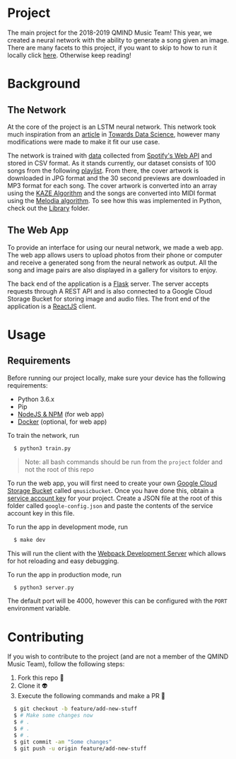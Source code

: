 # Project

The main project for the 2018-2019 QMIND Music Team! This year, we created a neural network with the ability to generate a song given an image. There are many facets to this project, if you want to skip to how to run it locally click [here](#Usage). Otherwise keep reading!

# Background

## The Network

At the core of the project is an LSTM neural network. This network took much inspiration from an [article](https://towardsdatascience.com/how-to-generate-music-using-a-lstm-neural-network-in-keras-68786834d4c5) in [Towards Data Science](https://towardsdatascience.com/), however many modifications were made to make it fit our use case.

The network is trained with [data](./data) collected from [Spotify's Web API](https://developer.spotify.com/documentation/web-api/reference/) and stored in CSV format. As it stands currently, our dataset consists of 100 songs from the following [playlist](https://open.spotify.com/playlist/01nf53t2d5BaEYQyz2hnT6). From there, the cover artwork is downloaded in JPG format and the 30 second previews are downloaded in MP3 format for each song. The cover artwork is converted into an array using the [KAZE Algorithm](https://www.doc.ic.ac.uk/~ajd/Publications/alcantarilla_etal_eccv2012.pdf) and the songs are converted into MIDI format using the [Melodia algorithm](http://www.justinsalamon.com/melody-extraction.html). To see how this was implemented in Python, check out the [Library](./lib) folder.

## The Web App

To provide an interface for using our neural network, we made a web app. The web app allows users to upload photos from their phone or computer and receive a generated song from the neural network as output. All the song and image pairs are also displayed in a gallery for visitors to enjoy.

The back end of the application is a [Flask](http://flask.pocoo.org/) server. The server accepts requests through A REST API and is also connected to a Google Cloud Storage Bucket for storing image and audio files. The front end of the application is a [ReactJS](https://reactjs.org/) client.

# Usage

## Requirements

Before running our project locally, make sure your device has the following requirements:

- Python 3.6.x
- Pip
- [NodeJS & NPM](https://nodejs.org/en/) (for web app)
- [Docker](https://www.docker.com/) (optional, for web app)

To train the network, run

```bash
  $ python3 train.py
```

> Note: all bash commands should be run from the `project` folder and not the root of this repo

To run the web app, you will first need to create your own [Google Cloud Storage Bucket](https://cloud.google.com/storage/docs/creating-buckets) called `qmusicbucket`. Once you have done this, obtain a [service account key](https://cloud.google.com/iam/docs/creating-managing-service-account-keys) for your project. Create a JSON file at the root of this folder called `google-config.json` and paste the contents of the service account key in this file.

To run the app in development mode, run

```bash
  $ make dev
```

This will run the client with the [Webpack Development Server](https://webpack.js.org/configuration/dev-server/) which allows for hot reloading and easy debugging.

To run the app in production mode, run

```bash
  $ python3 server.py
```

The default port will be 4000, however this can be configured with the `PORT` environment variable.

# Contributing

If you wish to contribute to the project (and are not a member of the QMIND Music Team), follow the following steps:

1. Fork this repo 🍴
2. Clone it 👽
3. Execute the following commands and make a PR 🚀

```bash
  $ git checkout -b feature/add-new-stuff
  $ # Make some changes now
  $ # .
  $ # .
  $ # .
  $ git commit -am "Some changes"
  $ git push -u origin feature/add-new-stuff
```

